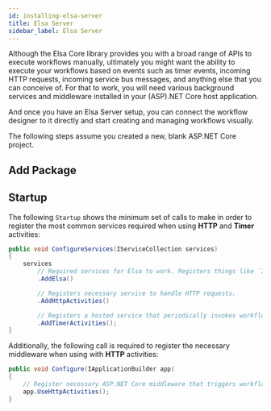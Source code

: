```yaml
---
id: installing-elsa-server
title: Elsa Server
sidebar_label: Elsa Server
---
```


Although the Elsa Core library provides you with a broad range of APIs to execute workflows manually, ultimately you might want the ability to execute your workflows based on events such as timer events, incoming HTTP requests, incoming service bus messages, and anything else that you can conceive of.
For that to work, you will need various background services and middleware installed in your (ASP).NET Core host application.
 
And once you have an Elsa Server setup, you can connect the workflow designer to it directly and start creating and managing workflows visually.

The following steps assume you created a new, blank ASP.NET Core project.

## Add Package



## Startup

The following `Startup` shows the minimum set of calls to make in order to register the most common services required when using **HTTP** and **Timer** activities:

```csharp
public void ConfigureServices(IServiceCollection services)
{
    services
        // Required services for Elsa to work. Registers things like `IWorkflowInvoker`.
        .AddElsa()

        // Registers necessary service to handle HTTP requests.
        .AddHttpActivities()

        // Registers a hosted service that periodically invokes workflows containing time-based activities. 
        .AddTimerActivities();
}
```

Additionally, the following call is required to register the necessary middleware when using with **HTTP** activities:

```csharp
public void Configure(IApplicationBuilder app)
{
    // Register necessary ASP.NET Core middleware that triggers workflows containing HTTP activities. 
    app.UseHttpActivities();
}
```